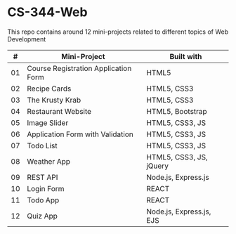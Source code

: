 # CS-344-Web
This repo contains around 12 mini-projects related to different topics of Web Development

|#| Mini-Project | Built with |
|--|--|--|
| 01 | Course Registration Application Form | HTML5 |
| 02 | Recipe Cards | HTML5, CSS3 |
| 03 | The Krusty Krab | HTML5, CSS3 |
| 04 | Restaurant Website | HTML5, Bootstrap |
| 05 | Image Slider | HTML5, CSS3, JS |
| 06 | Application Form with Validation | HTML5, CSS3, JS |
| 07 | Todo List | HTML5, CSS3, JS |
| 08 | Weather App | HTML5, CSS3, JS, jQuery |
| 09 | REST API | Node.js, Express.js |
| 10 | Login Form | REACT |
| 11 | Todo App | REACT |
| 12 | Quiz App | Node.js, Express.js, EJS |
